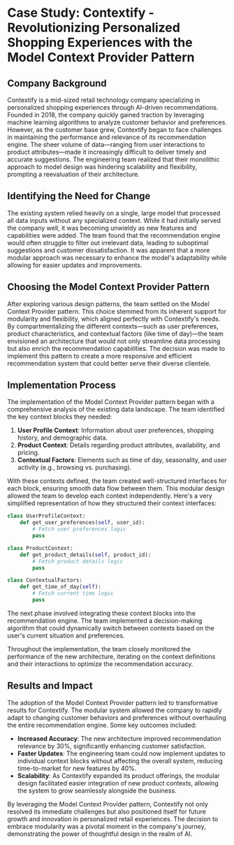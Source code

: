 # Case Study: Contextify - Revolutionizing Personalized Shopping Experiences with the Model Context Provider Pattern

## Company Background
Contextify is a mid-sized retail technology company specializing in personalized shopping experiences through AI-driven recommendations. Founded in 2018, the company quickly gained traction by leveraging machine learning algorithms to analyze customer behavior and preferences. However, as the customer base grew, Contextify began to face challenges in maintaining the performance and relevance of its recommendation engine. The sheer volume of data—ranging from user interactions to product attributes—made it increasingly difficult to deliver timely and accurate suggestions. The engineering team realized that their monolithic approach to model design was hindering scalability and flexibility, prompting a reevaluation of their architecture.

## Identifying the Need for Change
The existing system relied heavily on a single, large model that processed all data inputs without any specialized context. While it had initially served the company well, it was becoming unwieldy as new features and capabilities were added. The team found that the recommendation engine would often struggle to filter out irrelevant data, leading to suboptimal suggestions and customer dissatisfaction. It was apparent that a more modular approach was necessary to enhance the model's adaptability while allowing for easier updates and improvements.

## Choosing the Model Context Provider Pattern
After exploring various design patterns, the team settled on the Model Context Provider pattern. This choice stemmed from its inherent support for modularity and flexibility, which aligned perfectly with Contextify's needs. By compartmentalizing the different contexts—such as user preferences, product characteristics, and contextual factors (like time of day)—the team envisioned an architecture that would not only streamline data processing but also enrich the recommendation capabilities. The decision was made to implement this pattern to create a more responsive and efficient recommendation system that could better serve their diverse clientele.

## Implementation Process
The implementation of the Model Context Provider pattern began with a comprehensive analysis of the existing data landscape. The team identified the key context blocks they needed:

1. **User Profile Context**: Information about user preferences, shopping history, and demographic data.
2. **Product Context**: Details regarding product attributes, availability, and pricing.
3. **Contextual Factors**: Elements such as time of day, seasonality, and user activity (e.g., browsing vs. purchasing).

With these contexts defined, the team created well-structured interfaces for each block, ensuring smooth data flow between them. This modular design allowed the team to develop each context independently. Here's a very simplified representation of how they structured their context interfaces:

```python
class UserProfileContext:
    def get_user_preferences(self, user_id):
        # Fetch user preferences logic
        pass

class ProductContext:
    def get_product_details(self, product_id):
        # Fetch product details logic
        pass

class ContextualFactors:
    def get_time_of_day(self):
        # Fetch current time logic
        pass
```

The next phase involved integrating these context blocks into the recommendation engine. The team implemented a decision-making algorithm that could dynamically switch between contexts based on the user's current situation and preferences. 

Throughout the implementation, the team closely monitored the performance of the new architecture, iterating on the context definitions and their interactions to optimize the recommendation accuracy.

## Results and Impact
The adoption of the Model Context Provider pattern led to transformative results for Contextify. The modular system allowed the company to rapidly adapt to changing customer behaviors and preferences without overhauling the entire recommendation engine. Some key outcomes included:

- **Increased Accuracy**: The new architecture improved recommendation relevance by 30%, significantly enhancing customer satisfaction.
- **Faster Updates**: The engineering team could now implement updates to individual context blocks without affecting the overall system, reducing time-to-market for new features by 40%.
- **Scalability**: As Contextify expanded its product offerings, the modular design facilitated easier integration of new product contexts, allowing the system to grow seamlessly alongside the business.

By leveraging the Model Context Provider pattern, Contextify not only resolved its immediate challenges but also positioned itself for future growth and innovation in personalized retail experiences. The decision to embrace modularity was a pivotal moment in the company's journey, demonstrating the power of thoughtful design in the realm of AI.